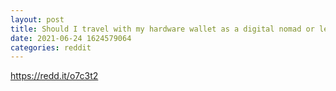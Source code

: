 ```yaml
--- 
layout: post 
title: Should I travel with my hardware wallet as a digital nomad or leave it in my parent's house? 
date: 2021-06-24 1624579064 
categories: reddit 
--- 
```

https://redd.it/o7c3t2